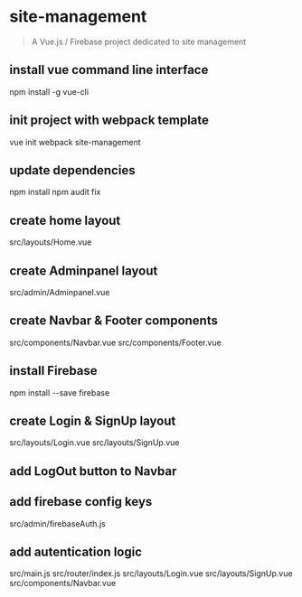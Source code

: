 # site-management

> A Vue.js / Firebase project dedicated to site management

## install vue command line interface
npm install -g vue-cli

## init project with webpack template
vue init webpack site-management

## update dependencies
npm install
npm audit fix

## create home layout
src/layouts/Home.vue

## create Adminpanel layout
src/admin/Adminpanel.vue

## create Navbar & Footer components
src/components/Navbar.vue
src/components/Footer.vue

## install Firebase
npm install --save firebase

## create Login & SignUp layout
src/layouts/Login.vue
src/layouts/SignUp.vue

## add LogOut button to Navbar

## add firebase config keys
src/admin/firebaseAuth.js

## add autentication logic
src/main.js
src/router/index.js
src/layouts/Login.vue
src/layouts/SignUp.vue
src/components/Navbar.vue
